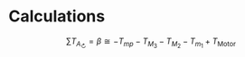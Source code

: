 # Calculations
$$
\sum T_{A_\circlearrowright} = \beta \cong -T_{mp} - T_{M_3} - T_{M_2} - T_{m_1} + T_{\text{Motor}}
$$
